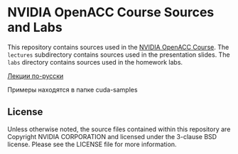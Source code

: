 NVIDIA OpenACC Course Sources and Labs
======================================
This repository contains sources used in the [NVIDIA OpenACC
Course](https://developer.nvidia.com/openacc-course). The `lectures`
subdirectory contains sources used in the presentation slides. The `labs`
directory contains sources used in the homework labs.


[Лекции по-русски](https://www.youtube.com/playlist?list=PLm-uOMcFd8g546LtmBTY1SEMb8SWk72x8)

Примеры находятся в папке cuda-samples

License
-------
Unless otherwise noted, the source files contained within this repository are
Copyright NVIDIA CORPORATION and licensed under the 3-clause BSD license.
Please see the LICENSE file for more information.
